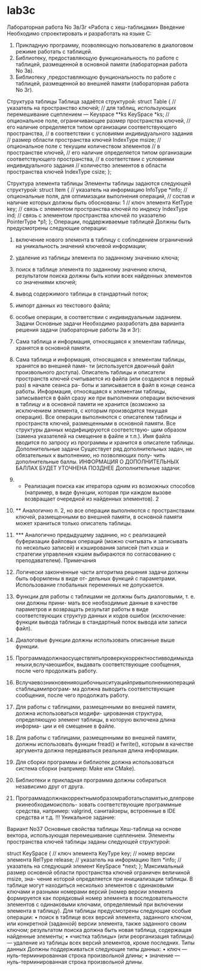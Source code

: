# lab3c

Лабораторная работа No 3в/3г «Работа с хеш-таблицами»
Введение
Необходимо спроектировать и разработать на языке C:
1. Прикладную программу, позволяющую пользователю в диалоговом режиме работать с таблицей.
2. Библиотеку, предоставляющую функциональность по работе с таблицей, размещенной в основной памяти (лабораторная работа No 3в).
3. Библиотеку ,предоставляющую фунциональность по работе с таблицей, размещенной во внешней памяти (лабораторная работа No 3г).

Структура таблицы
Таблица задаётся структурой:
struct Table {
    // указатель на пространство ключей;
    // для таблиц, использующих перемешивание сцеплением — Keyspace **ks
    KeySpace *ks;
    // опциональное поле, ограничивающее размер пространства ключей,
    // его наличие определяется типом организации соответствующего пространства,
    // в соответствии с условиями индивидуального задания
    // размер области пространства ключей
    IndexType msize;
    // опциональное поле с текущим количеством элементов
    // в пространстве ключей,
    // его наличие определяется типом организации соответствующего пространства,
    // в соответствии с условиями индивидуального задания
    // количество элементов в области пространства ключей
    IndexType csize;
};
 
Структура элемента таблицы
Элементы таблицы задаются следующей структурой:
struct Item {
    // указатель на информацию
    InfoType *info;
    // опциональные поля, для оптимизации выполнения операций,
    // состав и наличие которых должны быть обоснованы:
1
    // ключ элемента
    KetType key;
    // связь с элементом пространства ключей по индексу
    IndexType ind;
    // связь с элементом пространства ключей по указателю
    PointerType *p1;
};
Операции, поддерживаемые таблицей
Должны быть предусмотрены следующие операции:
1. включение нового элемента в таблицу с соблюдением ограничений на уникальность значений ключевой информации;
2. удаление из таблицы элемента по заданному значению ключа;
3. поиск в таблице элемента по заданному значению ключа, результатом поиска должны быть копии всех найденных элементов со значениями ключей;
4. вывод содержимого таблицы в стандартный поток;
5. импорт данных из текстового файла;
6. особые операции, в соответствии с индивидуальным заданием.
Задачи
Основные задачи
Необходимо разработать два варианта решения задачи (лабораторные работы 3в и 3г):
1. Сама таблица и информация, относящаяся к элементам таблицы, хранятся в основной памяти.
2. Сама таблица и информация, относящаяся к элементам таблицы, хранятся во внешней памя- ти (используется двоичный файл произвольного доступа). Описатель таблицы и описатели пространств ключей считывается из файла (или создаются в первый раз) в начале сеанса ра- боты и записывается в файл в конце сеанса работы. Информация, относящаяся к элементам таблицы, записывается в файл сразу же при выполнении операции включения в таблицу и в основной памяти не хранится (возможно за исключением элемента, с которым производится текущая операция). Все операции выполняются с описателем таблицы и пространств ключей, размещенными в основной памяти. Все структуры данных модифицируются соответствую- щим образом (замена указателей на смещение в файле и т.п.). Имя файла вводится по запросу из программы и хранится в описателе таблицы.
Дополнительные задачи
Существует ряд дополнительных задач, не обязательных к выполнению, но позволяющих полу- чить дополнительные баллы.
ИНФОРМАЦИЯ О ДОПОЛНИТЕЛЬНЫХ БАЛЛАХ БУДЕТ УТОЧНЕНА ПОЗДНЕЕ
Дополнительные задачи:
1. * Реализация поиска как итератора одним из возможных способов (например, в виде функции, которая при каждом вызове возвращает очередной из найденных элементов).
2

2. ** Аналогично п. 2, но все операции выполняются с пространствами ключей, размещенными во внешней памяти, в основной памяти может храниться только описатель таблицы.
3. *** Аналогично предыдущему заданию, но с реализацией буферизации файловых операций (можно считывать и записывать по несколько записей) и кэширования записей (тип кэша и стратегии управления кэшем выбираются по согласованию с преподавателем).
Примечания
1. Логически законченные части алгоритма решения задачи должны быть оформлены в виде от- дельных функций с параметрами. Использование глобальных переменных не допускается.
2. Функции для работы с таблицами не должны быть диалоговыми, т. е. они должны прини- мать все необходимые данные в качестве параметров и возвращать результат работы в виде соответствующих структур данных и кодов ошибок (исключение: функции вывода таблицы в стандартный поток вывода или записи файл).
3. Диалоговые функции должны использовать описанные выше функции.
4. Программадолжнаосуществлятьпроверкукорректностивводимыхданныхи,вслучаеошибок, выдавать соответствующие сообщения, после чего продолжать работу.
5. Вслучаевозникновенияошибочныхситуацийпривыполненииоперацийстаблицамипрограм- ма должна выводить соответствующие сообщения, после чего продолжать работу.
6. Для работы с таблицами, размещенными во внешней памяти, должна использоваться модифи- цированная структура, определяющую элемент таблицы, в которую включена длина информа- ции и её смещение в файле.
7. Для работы с таблицами, размещенными во внешней памяти, должны использовать функции fread() и fwrite(), которым в качестве аргумента должна передаваться реальная длина информации.
8. Для сборки программы и библиотек должна использоваться система сборки (например: Make или CMake).
9. Библиотеки и прикладная программа должны собираться независимо друг от друга.
10. Программадолжнакорректнымобразомработатьспамятью,дляпроверкинеобходимоисполь- зовать соответствующие программные средства, например: valgrind, санитайзеры, встроенные в IDE средства и т.д.
!!!
Уникальное задание:

Вариант No37
Основные свойства таблицы
Хеш-таблица на основе вектора, использующая перемешивание сцеплением. Элементы пространства ключей таблицы заданы следующей структурой:

struct KeySpace {
    // ключ элемента
    KeyType key;
    // номер версии элемента
    RelType release;
    // указатель на информацию
    Item *info;
    // указатель на следующий элемент
    KeySpace *next;
};
Максимальный размер основной области пространства ключей ограничен величиной msize, зна- чение которой определяется при инициализации таблицы.
В таблице могут находиться несколько элементов с одинаковыми ключами и разными номерами версий (номер версии элемента формируется как порядковый номер элемента в последовательности элементов с одинаковыми ключами, определяемый при включении элемента в таблицу).
Для таблицы предусмотрены следующие особые операции:
• поиск в таблице всех версий элемента, заданного ключом, или конкретной (заданной) версии элемента, также заданного своим ключом; результатом поиска должна быть новая таблица, содержащая найденные элементы;
• «чистка таблицы» (или реорганизация таблицы) — удаление из таблицы всех версий элементов, кроме последних.
Типы данных
Должны поддерживаться следующие типы данных:
• ключ — нуль-терминированная строка произвольной длины;
• значение — нуль-терминированная строка произвольной длины.
